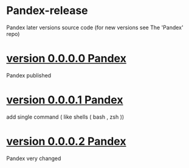 # Pandex-release
Pandex later versions source code (for new versions see The 'Pandex' repo)

# [version 0.0.0.0 Pandex]()
Pandex published
#  [version 0.0.0.1 Pandex]()
add single command ( like shells ( bash , zsh ))
# [version 0.0.0.2 Pandex]()
Pandex very changed
